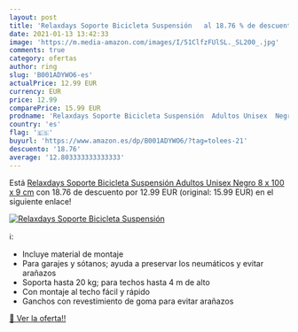 ```yaml
---
layout: post
title: 'Relaxdays Soporte Bicicleta Suspensión   al 18.76 % de descuento'
date: 2021-01-13 13:42:33
image: 'https://m.media-amazon.com/images/I/51ClfzFUlSL._SL200_.jpg'
comments: true
category: ofertas
author: ring
slug: 'B001ADYWO6-es'
actualPrice: 12.99 EUR
currency: EUR
price: 12.99
comparePrice: 15.99 EUR
prodname: 'Relaxdays Soporte Bicicleta Suspensión  Adultos Unisex  Negro  8 x 100 x 9 cm'
country: 'es'
flag: '🇪🇸'
buyurl: 'https://www.amazon.es/dp/B001ADYWO6/?tag=tolees-21'
descuento: '18.76'
average: '12.803333333333333'
---
```


Está [Relaxdays Soporte Bicicleta Suspensión  Adultos Unisex  Negro  8 x 100 x 9 cm](https://www.amazon.es/dp/B001ADYWO6/?tag=tolees-21) con 18.76 de descuento por 12.99 EUR (original: 15.99 EUR) en el siguiente enlace!

[![Relaxdays Soporte Bicicleta Suspensión  ](https://m.media-amazon.com/images/I/51ClfzFUlSL._SL200_.jpg)](https://www.amazon.es/dp/B001ADYWO6/?tag=tolees-21)

ℹ️:

- Incluye material de montaje
- Para garajes y sótanos; ayuda a preservar los neumáticos y evitar arañazos
- Soporta hasta 20 kg; para techos hasta 4 m de alto
- Con montaje al techo fácil y rápido
- Ganchos con revestimiento de goma para evitar arañazos

[🛒 Ver la oferta!!](https://www.amazon.es/dp/B001ADYWO6/?tag=tolees-21)
